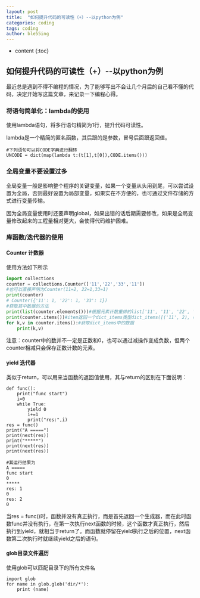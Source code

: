 ```yaml
---
layout: post
title:  "如何提升代码的可读性（+）--以python为例"
categories: coding
tags: coding
author: ble55ing
---
```


* content
{:toc}
## 如何提升代码的可读性（+）--以python为例

最近总是遇到不得不编程的情况，为了能够写出不会让几个月后的自己看不懂的代码，决定开始写这篇文章，来记录一下编程心得。

### 将语句简单化：lambda的使用

使用lambda语句，将多行语句精简为1行，提升代码可读性。

lambda是一个精简的匿名函数，其后跟的是参数，冒号后面跟返回值。

```
#下列语句可以将CODE字典进行翻转
UNCODE = dict(map(lambda t:(t[1],t[0]),CODE.items()))
```
### 全局变量不要设置过多

全局变量一般是影响整个程序的关键变量，如果一个变量从头用到尾，可以尝试设置为全局，否则最好设置为局部变量，如果实在不方便的，也可通过文件存储的方式进行变量传输。

因为全局变量使用时还要声明global，如果出错的话后期需要修改，如果是全局变量修改起来的工程量相对更大，会使得代码维护困难。

### 库函数/迭代器的使用

#### Counter 计数器

使用方法如下所示

```python
import collections
counter = collections.Counter(['11','22','33','11'])
#也可以直接声明为Counter(11=2, 22=1,33=1)
print(counter)
# Counter({'11': 1, '22': 1, '33': 1})
#获取其中数据的方法
print(list(counter.elements()))#根据元素计数重排的list['11', '11', '22', '33']，elememts返回的是一个迭代器
print(counter.items())#item返回一个dict_items类型dict_items([('11', 2), ('22', 1), ('33', 1)])
for k,v in counter.items():#获取dict_items中的数据
    print(k,v)
```

注意：counter中的数并不一定是正数和0，也可以通过减操作变成负数，但两个counter相减只会保存正数计数的元素。

#### yield 迭代器

 类似于return，可以用来当函数的返回值使用，其与return的区别在下面说明：

```
def func():
    print("func start")
    i=0
    while True:
        yield 0
        i+=1
        print("res:",i)
res = func()
print("A =====")
print(next(res))
print("*****")
print(next(res))
print(next(res))

#其运行结果为
A =====
func start
0
*****
res: 1
0
res: 2
0
```

当res = func()时，函数并没有真正执行，而是首先返回一个生成器，而在此时函数func并没有执行，在第一次执行next函数的时候，这个函数才真正执行，然后执行到yield，就相当于return了。而函数就停留在yield执行之后的位置，next函数第二次执行时就继续yield之后的语句。

#### glob目录文件遍历

使用glob可以匹配目录下的所有文件名

```
import glob
for name in glob.glob('dir/*'):
    print (name)
```

